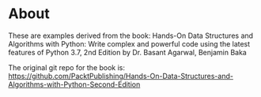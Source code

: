 # About

These are examples derived from the book: Hands-On Data Structures and Algorithms with Python: Write complex and powerful code using the latest features of Python 3.7, 2nd Edition by Dr. Basant Agarwal, Benjamin Baka

The original git repo for the book is: https://github.com/PacktPublishing/Hands-On-Data-Structures-and-Algorithms-with-Python-Second-Edition

